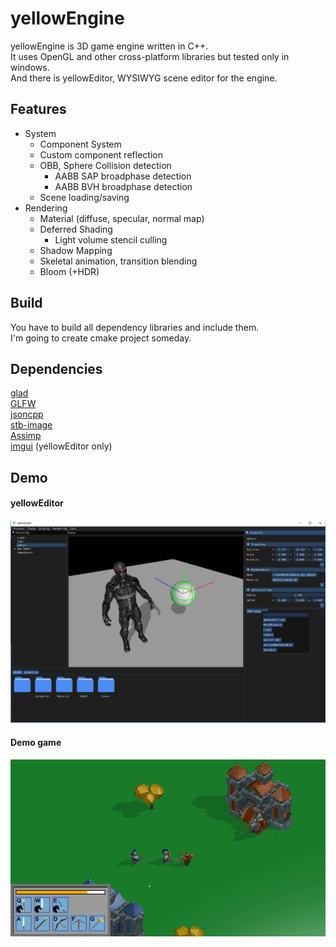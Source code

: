 # yellowEngine

yellowEngine is 3D game engine written in C++.  
It uses OpenGL and other cross-platform libraries but tested only in windows.  
And there is yellowEditor, WYSIWYG scene editor for the engine.

## Features
* System
  - Component System
  * Custom component reflection
  * OBB, Sphere Collision detection
    + AABB SAP broadphase detection
    * AABB BVH broadphase detection 
  * Scene loading/saving
* Rendering
  * Material (diffuse, specular, normal map)
  * Deferred Shading
    * Light volume stencil culling
  * Shadow Mapping
  * Skeletal animation, transition blending
  * Bloom (+HDR)

## Build
You have to build all dependency libraries and include them.  
I'm going to create cmake project someday.

## Dependencies
[glad](https://github.com/Dav1dde/glad)  
[GLFW](https://github.com/glfw/glfw)  
[jsoncpp](https://github.com/open-source-parsers/jsoncpp)  
[stb-image](https://github.com/nothings/stb)  
[Assimp](https://github.com/assimp/assimp)  
[imgui](https://github.com/ocornut/imgui) (yellowEditor only)

## Demo
#### yellowEditor  
<img src="https://github.com/yellowisher/yellowEngine/blob/master/Resources/editor.png" width="600"></img>  
#### Demo game  
![](https://github.com/yellowisher/yellowEngine/blob/master/Resources/game.gif)
